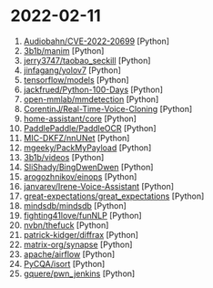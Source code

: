 # 2022-02-11

1. [Audiobahn/CVE-2022-20699](https://github.com/Audiobahn/CVE-2022-20699 "Cisco Anyconnect VPN unauth RCE (rwx stack)") [Python]
2. [3b1b/manim](https://github.com/3b1b/manim "Animation engine for explanatory math videos") [Python]
3. [jerry3747/taobao_seckill](https://github.com/jerry3747/taobao_seckill "淘宝、天猫半价抢购，抢电视、抢茅台，干死黄牛党") [Python]
4. [jinfagang/yolov7](https://github.com/jinfagang/yolov7 "🔥🔥🔥🔥 YOLO with Transformers and Instance Segmentation, with TensorRT acceleration! 🔥🔥🔥") [Python]
5. [tensorflow/models](https://github.com/tensorflow/models "Models and examples built with TensorFlow") [Python]
6. [jackfrued/Python-100-Days](https://github.com/jackfrued/Python-100-Days "Python - 100天从新手到大师") [Python]
7. [open-mmlab/mmdetection](https://github.com/open-mmlab/mmdetection "OpenMMLab Detection Toolbox and Benchmark") [Python]
8. [CorentinJ/Real-Time-Voice-Cloning](https://github.com/CorentinJ/Real-Time-Voice-Cloning "Clone a voice in 5 seconds to generate arbitrary speech in real-time") [Python]
9. [home-assistant/core](https://github.com/home-assistant/core "🏡 Open source home automation that puts local control and privacy first.") [Python]
10. [PaddlePaddle/PaddleOCR](https://github.com/PaddlePaddle/PaddleOCR "Awesome multilingual OCR toolkits based on PaddlePaddle (practical ultra lightweight OCR system, support 80+ languages recognition, provide data annotation and synthesis tools, support training and deployment among server, mobile, embedded and IoT devices)") [Python]
11. [MIC-DKFZ/nnUNet](https://github.com/MIC-DKFZ/nnUNet "") [Python]
12. [mgeeky/PackMyPayload](https://github.com/mgeeky/PackMyPayload "A PoC that packages payloads into output containers to evade Mark-of-the-Web flag & demonstrate risks associated with container file formats. Supports: ZIP, 7zip, PDF, ISO, IMG, CAB, VHD, VHDX") [Python]
13. [3b1b/videos](https://github.com/3b1b/videos "Code for the manim-generated scenes used in 3blue1brown videos") [Python]
14. [SliShady/BingDwenDwen](https://github.com/SliShady/BingDwenDwen "使用python绘制冰墩墩") [Python]
15. [arogozhnikov/einops](https://github.com/arogozhnikov/einops "Deep learning operations reinvented (for pytorch, tensorflow, jax and others)") [Python]
16. [janvarev/Irene-Voice-Assistant](https://github.com/janvarev/Irene-Voice-Assistant "Ирина - русский голосовой ассистент для работы оффлайн. Поддерживает скиллы через плагины.") [Python]
17. [great-expectations/great_expectations](https://github.com/great-expectations/great_expectations "Always know what to expect from your data.") [Python]
18. [mindsdb/mindsdb](https://github.com/mindsdb/mindsdb "In-Database Machine Learning") [Python]
19. [fighting41love/funNLP](https://github.com/fighting41love/funNLP "中英文敏感词、语言检测、中外手机/电话归属地/运营商查询、名字推断性别、手机号抽取、身份证抽取、邮箱抽取、中日文人名库、中文缩写库、拆字词典、词汇情感值、停用词、反动词表、暴恐词表、繁简体转换、英文模拟中文发音、汪峰歌词生成器、职业名称词库、同义词库、反义词库、否定词库、汽车品牌词库、汽车零件词库、连续英文切割、各种中文词向量、公司名字大全、古诗词库、IT词库、财经词库、成语词库、地名词库、历史名人词库、诗词词库、医学词库、饮食词库、法律词库、汽车词库、动物词库、中文聊天语料、中文谣言数据、百度中文问答数据集、句子相似度匹配算法集合、bert资源、文本生成&摘要相关工具、cocoNLP信息抽取工具、国内电话号码正则匹配、清华大学XLORE:中英文跨语言百科知识图谱、清华大学人工智能技术…") [Python]
20. [nvbn/thefuck](https://github.com/nvbn/thefuck "Magnificent app which corrects your previous console command.") [Python]
21. [patrick-kidger/diffrax](https://github.com/patrick-kidger/diffrax "Numerical differential equation solvers in JAX. Autodifferentiable and GPU-capable.") [Python]
22. [matrix-org/synapse](https://github.com/matrix-org/synapse "Synapse: Matrix homeserver written in Python 3/Twisted.") [Python]
23. [apache/airflow](https://github.com/apache/airflow "Apache Airflow - A platform to programmatically author, schedule, and monitor workflows") [Python]
24. [PyCQA/isort](https://github.com/PyCQA/isort "A Python utility / library to sort imports.") [Python]
25. [gquere/pwn_jenkins](https://github.com/gquere/pwn_jenkins "Notes about attacking Jenkins servers") [Python]
